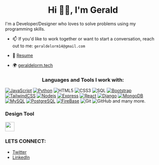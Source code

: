 <h1 align="center">Hi 👋🏼, I'm Gerald</h1>
I'm a Developer/Designer who loves to solve problems using my programming skills.


- 📫 If you'd like to work together or want to start a conversation, reach out to me: `geraldelorm14@gmail.com`

- 📄 [Resume](https://docs.google.com/document/d/1XtlS6mGDNBKPTBHRoGBJU2gkk2swU5ZeAlG6h6YYDh4/edit)
- 🌍 [geraldelorm.tech](https://geraldelorm.tech)

<h3 align="center">Languages and Tools I work with:</h3>

[![JavaScript](https://img.shields.io/badge/-JavaScript-000?style=flat-square&logo=JavaScript&logoColor=ddc508)](https://github.com/adamalston?tab=repositories&q=&type=&language=javascript)
[![Python](https://img.shields.io/badge/-Python-000?style=flat-square&logo=python)](https://github.com/adamalston?tab=repositories&q=&type=&language=python)
![HTML5](https://img.shields.io/badge/-HTML5-E34F26?style=flat-square&logo=html5&logoColor=white)
![CSS3](https://img.shields.io/badge/-CSS3-1572B6?style=flat-square&logo=css3)
![SQL](https://img.shields.io/badge/-SQL-fff?style=flat-square&logo=MySQL&logoColor=4479A1)
[![Bootstrap](https://img.shields.io/badge/-Bootstrap-black?style=flat-square&logo=Bootstrap)](https://bootstrap)
[![TailwindCSS](https://img.shields.io/badge/-TailwindCSS-eee?style=flat-square&logo=tailwindCSS)](https://tailwind)
[![Nodejs](https://img.shields.io/badge/-Nodejs-black?style=flat-square&logo=Node.js)](https://nodejs.org)
[![Express](https://img.shields.io/badge/-Express-eee?style=flat-square&logo=express)](https://expressjs.com/)
[![React](https://img.shields.io/badge/-React-black?style=flat-square&logo=React)](https://Reactjs.org)
[![Django](https://img.shields.io/badge/-Django-eee?style=flat-square&logo=Django)](https://Django)
[![MongoDB](https://img.shields.io/badge/-MongoDB-47A248?style=flat-square&logo=MongoDB&logoColor=ffffff)](https://www.mongodb.com/)
[![MySQL](https://img.shields.io/badge/-MySQL-4479A1?style=flat-square&logo=MySQL&logoColor=ffffff)](https://www.mysql.com/)
[![PostgreSQL](https://img.shields.io/badge/-PostgreSQL-336791?style=flat-square&logo=Postgresql&logoColor=ffffff)](https://www.postgresql.org/)
[![FireBase](https://img.shields.io/badge/-Firebase-fff?style=flat-square&logo=firebase)](https://firebase.google.com/)
![Git](https://img.shields.io/badge/-Git-black?style=flat-square&logo=git)
![GitHub](https://img.shields.io/badge/-GitHub-181717?style=flat-square&logo=github) and many more.
### Design Tool
 <img height="30px" src="https://cdn.svgporn.com/logos/figma.svg"> 
 
 ### LETS CONNECT:
 - [Twitter](https://twitter.com/geraldelorm)
 - [LinkedIn](https://www.linkedin.com/in/geraldelorm/)


<!--<p align="center" >&nbsp;<img align="center" src="https://github-readme-stats.vercel.app/api?username=geraldelorm&show_icons=true&locale=en" alt="geraldelorm" /></p>-->
